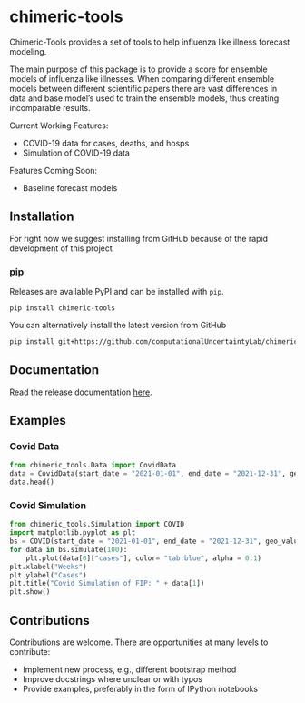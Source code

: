 # chimeric-tools

Chimeric-Tools provides a set of tools to help influenza like illness forecast modeling. 

The main purpose of this package is to provide a score for ensemble models of influenza like illnesses. When comparing different ensemble models between different scientific papers there are vast differences in data and base model’s used to train the ensemble models, thus creating incomparable results.

Current Working Features:
- COVID-19 data for cases, deaths, and hosps
- Simulation of COVID-19 data

Features Coming Soon:
- Baseline forecast models

## Installation

For right now we suggest installing from GitHub because of the rapid development of this project

### pip

Releases are available PyPI and can be installed with `pip`.


```shell
pip install chimeric-tools
```

You can alternatively install the latest version from GitHub

```bash
pip install git+https://github.com/computationalUncertaintyLab/chimeric-tools.git
```


## Documentation

Read the release documentation [here](https://computationaluncertaintylab.github.io/chimeric-tools/).


## Examples

### Covid Data

```python
from chimeric_tools.Data import CovidData
data = CovidData(start_date = "2021-01-01", end_date = "2021-12-31", geo_values = "US", include = ["cases", "deaths", "hosps"]).data
data.head()
```

### Covid Simulation

```python
from chimeric_tools.Simulation import COVID
import matplotlib.pyplot as plt
bs = COVID(start_date = "2021-01-01", end_date = "2021-12-31", geo_values = "US", include = ["cases"])
for data in bs.simulate(100):
    plt.plot(data[0]["cases"], color= "tab:blue", alpha = 0.1)
plt.xlabel("Weeks")
plt.ylabel("Cases")
plt.title("Covid Simulation of FIP: " + data[1])
plt.show()
```



## Contributions

Contributions are welcome. There are opportunities at many levels to contribute:

- Implement new process, e.g., different bootstrap method
- Improve docstrings where unclear or with typos
- Provide examples, preferably in the form of IPython notebooks